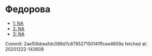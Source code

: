 # Федорова
- [1: NA](1.md)
- [2: NA](2.md)
- [3: NA](3.md)

Commit: 2ae50bbea1dc089d7c878527150141ffcee4659a
 fetched at: 20201222-143608

